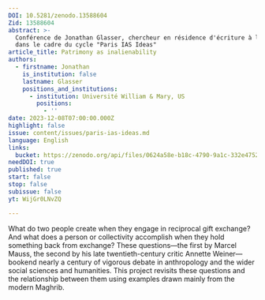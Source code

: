 ```yaml
---
DOI: 10.5281/zenodo.13588604
Zid: 13588604
abstract: >-
  Conférence de Jonathan Glasser, chercheur en résidence d'écriture à l'IEA,
  dans le cadre du cycle "Paris IAS Ideas"
article_title: Patrimony as inalienability
authors:
  - firstname: Jonathan
    is_institution: false
    lastname: Glasser
    positions_and_institutions:
      - institution: Université William & Mary, US
        positions:
          - ''
date: 2023-12-08T07:00:00.000Z
highlight: false
issue: content/issues/paris-ias-ideas.md
language: English
links:
  bucket: https://zenodo.org/api/files/0624a58e-b18c-4790-9a1c-332e47529529
needDOI: true
published: true
start: false
stop: false
subissue: false
yt: WijGr0LNvZQ

---
```


What do two people create when they engage in reciprocal gift exchange? And what does a person or collectivity accomplish when they hold something back from exchange? These questions—the first by Marcel Mauss, the second by his late twentieth-century critic Annette Weiner—bookend nearly a century of vigorous debate in anthropology and the wider social sciences and humanities. This project revisits these questions and the relationship between them using examples drawn mainly from the modern Maghrib. 

<Youtube yt="WijGr0LNvZQ" caption="Patrimony as inalienability" start="false" stop="false"></Youtube>
